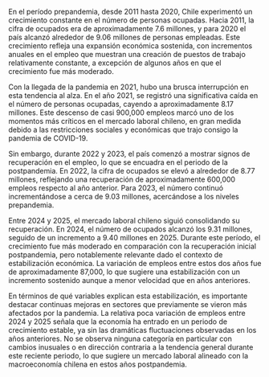 En el período prepandemia, desde 2011 hasta 2020, Chile experimentó un crecimiento constante en el número de personas ocupadas. Hacia 2011, la cifra de ocupados era de aproximadamente 7.6 millones, y para 2020 el país alcanzó alrededor de 9.06 millones de personas empleadas. Este crecimiento refleja una expansión económica sostenida, con incrementos anuales en el empleo que muestran una creación de puestos de trabajo relativamente constante, a excepción de algunos años en que el crecimiento fue más moderado.

Con la llegada de la pandemia en 2021, hubo una brusca interrupción en esta tendencia al alza. En el año 2021, se registró una significativa caída en el número de personas ocupadas, cayendo a aproximadamente 8.17 millones. Este descenso de casi 900,000 empleos marcó uno de los momentos más críticos en el mercado laboral chileno, en gran medida debido a las restricciones sociales y económicas que trajo consigo la pandemia de COVID-19.

Sin embargo, durante 2022 y 2023, el país comenzó a mostrar signos de recuperación en el empleo, lo que se encuadra en el periodo de la postpandemia. En 2022, la cifra de ocupados se elevó a alrededor de 8.77 millones, reflejando una recuperación de aproximadamente 600,000 empleos respecto al año anterior. Para 2023, el número continuó incrementándose a cerca de 9.03 millones, acercándose a los niveles prepandemia.

Entre 2024 y 2025, el mercado laboral chileno siguió consolidando su recuperación. En 2024, el número de ocupados alcanzó los 9.31 millones, seguido de un incremento a 9.40 millones en 2025. Durante este período, el crecimiento fue más moderado en comparación con la recuperación inicial postpandemia, pero notablemente relevante dado el contexto de estabilización económica. La variación de empleos entre estos dos años fue de aproximadamente 87,000, lo que sugiere una estabilización con un incremento sostenido aunque a menor velocidad que en años anteriores.

En términos de qué variables explican esta estabilización, es importante destacar continuas mejoras en sectores que previamente se vieron más afectados por la pandemia. La relativa poca variación de empleos entre 2024 y 2025 señala que la economía ha entrado en un periodo de crecimiento estable, ya sin las dramáticas fluctuaciones observadas en los años anteriores. No se observa ninguna categoría en particular con cambios inusuales o en dirección contraria a la tendencia general durante este reciente periodo, lo que sugiere un mercado laboral alineado con la macroeconomía chilena en estos años postpandemia.
